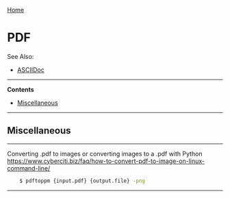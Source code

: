 [Home](Readme.md)
# PDF

See Also:

 - [ASCIIDoc](Asciidoc.md)

---

**Contents**

- [Miscellaneous](PDF.md#miscellaneous)

---

## Miscellaneous

---

Converting .pdf to images or converting images to a .pdf with Python
https://www.cyberciti.biz/faq/how-to-convert-pdf-to-image-on-linux-command-line/

```bash
    $ pdftoppm {input.pdf} {output.file} -png
```
        
---
